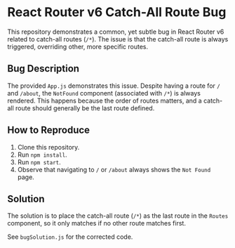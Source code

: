 # React Router v6 Catch-All Route Bug

This repository demonstrates a common, yet subtle bug in React Router v6 related to catch-all routes (`/*`).  The issue is that the catch-all route is always triggered, overriding other, more specific routes.

## Bug Description

The provided `App.js` demonstrates this issue.  Despite having a route for `/` and `/about`, the `NotFound` component (associated with `/*`) is always rendered. This happens because the order of routes matters, and a catch-all route should generally be the last route defined.

## How to Reproduce

1. Clone this repository.
2. Run `npm install`.
3. Run `npm start`.
4. Observe that navigating to `/` or `/about` always shows the `Not Found` page.

## Solution

The solution is to place the catch-all route (`/*`) as the last route in the `Routes` component, so it only matches if no other route matches first.

See `bugSolution.js` for the corrected code.
